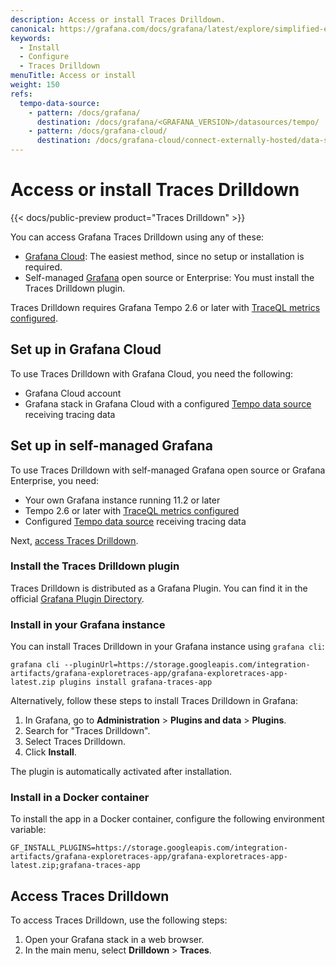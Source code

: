 ```yaml
---
description: Access or install Traces Drilldown.
canonical: https://grafana.com/docs/grafana/latest/explore/simplified-exploration/tempo/access/
keywords:
  - Install
  - Configure
  - Traces Drilldown
menuTitle: Access or install
weight: 150
refs:
  tempo-data-source:
    - pattern: /docs/grafana/
      destination: /docs/grafana/<GRAFANA_VERSION>/datasources/tempo/
    - pattern: /docs/grafana-cloud/
      destination: /docs/grafana-cloud/connect-externally-hosted/data-sources/tempo/
---
```


# Access or install Traces Drilldown

{{< docs/public-preview product="Traces Drilldown" >}}

You can access Grafana Traces Drilldown using any of these:

 - [Grafana Cloud](access-in-grafana-cloud): The easiest method, since no setup or installation is required.
 - Self-managed [Grafana](#access-in-self-managed-grafana) open source or Enterprise: You must install the Traces Drilldown plugin.

Traces Drilldown requires Grafana Tempo 2.6 or later with [TraceQL metrics configured](https://grafana.com/docs/tempo/<TEMPO_VERSION>/operations/traceql-metrics/).

## Set up in Grafana Cloud

To use Traces Drilldown with Grafana Cloud, you need the following:

- Grafana Cloud account
- Grafana stack in Grafana Cloud with a configured [Tempo data source](https://grafana.com/docs/grafana-cloud/connect-externally-hosted/data-sources/tempo/configure-tempo-data-source/) receiving tracing data

## Set up in self-managed Grafana

To use Traces Drilldown with self-managed Grafana open source or Grafana Enterprise, you need:

- Your own Grafana instance running 11.2 or later
- Tempo 2.6 or later with [TraceQL metrics configured](https://grafana.com/docs/tempo/<TEMPO_VERSION>/operations/traceql-metrics/)
- Configured [Tempo data source](https://grafana.com/docs/grafana/latest/datasources/tempo/configure-tempo-data-source/) receiving tracing data

Next, [access Traces Drilldown](#access-explore-traces).

### Install the Traces Drilldown plugin

Traces Drilldown is distributed as a Grafana Plugin.
You can find it in the official [Grafana Plugin Directory](https://grafana.com/grafana/plugins/grafana-exploretraces-app/).

### Install in your Grafana instance

You can install Traces Drilldown in your Grafana instance using `grafana cli`:

```shell
grafana cli --pluginUrl=https://storage.googleapis.com/integration-artifacts/grafana-exploretraces-app/grafana-exploretraces-app-latest.zip plugins install grafana-traces-app
```

Alternatively, follow these steps to install Traces Drilldown in Grafana:

1. In Grafana, go to **Administration** > **Plugins and data** > **Plugins**.
2. Search for "Traces Drilldown".
3. Select Traces Drilldown.
4. Click **Install**.

The plugin is automatically activated after installation.

### Install in a Docker container

To install the app in a Docker container, configure the following environment variable:

```shell
GF_INSTALL_PLUGINS=https://storage.googleapis.com/integration-artifacts/grafana-exploretraces-app/grafana-exploretraces-app-latest.zip;grafana-traces-app
```

## Access Traces Drilldown

To access Traces Drilldown, use the following steps:

1. Open your Grafana stack in a web browser.
1. In the main menu, select **Drilldown** > **Traces**.
